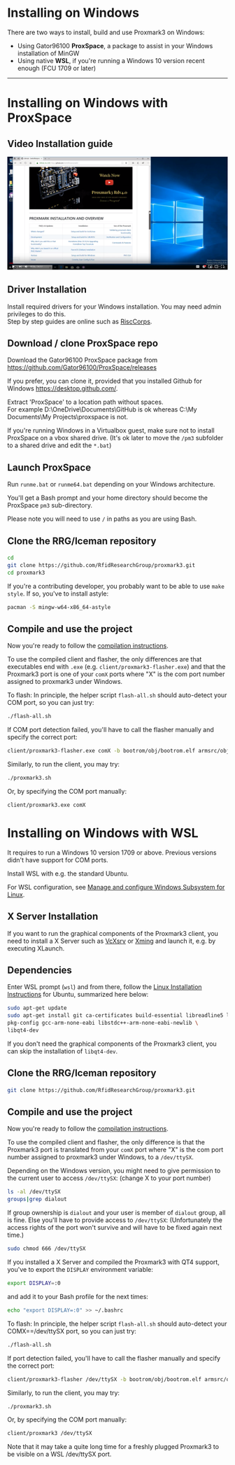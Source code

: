 # Installing on Windows

There are two ways to install, build and use Proxmark3 on Windows:

* Using Gator96100 **ProxSpace**, a package to assist in your Windows installation of MinGW
* Using native **WSL**, if you're running a Windows 10 version recent enough (FCU 1709 or later)

---

# Installing on Windows with ProxSpace

## Video Installation guide
[![Windows Installation tutorial](https://github.com/5w0rdfish/Proxmark3-RDV4-ParrotOS/blob/master/screenshot-www.youtube.com-2019.03.17-20-44-33.png)](https://youtu.be/zzF0NCMJnYU "Windows Installation Tutorial")

## Driver Installation

Install required drivers for your Windows installation. You may need admin privileges to do this.  
Step by step guides are online such as [RiscCorps](https://store.ryscc.com/blogs/news/how-to-install-a-proxmark3-driver-on-windows-10).

## Download / clone ProxSpace repo

Download the Gator96100 ProxSpace package from https://github.com/Gator96100/ProxSpace/releases

If you prefer, you can clone it, provided that you installed Github for Windows https://desktop.github.com/.

Extract 'ProxSpace' to a location path without spaces.  
For example D:\OneDrive\Documents\GitHub is ok whereas C:\My Documents\My Projects\proxspace is not.

If you're running Windows in a Virtualbox guest, make sure not to install ProxSpace on a vbox shared drive. (It's ok later to move the `/pm3` subfolder to a shared drive and edit the `*.bat`)

## Launch ProxSpace

Run `runme.bat` or `runme64.bat` depending on your Windows architecture.

You'll get a Bash prompt and your home directory should become the ProxSpace `pm3` sub-directory.

Please note you will need to use `/` in paths as you are using Bash.

## Clone the RRG/Iceman repository

```sh
cd
git clone https://github.com/RfidResearchGroup/proxmark3.git
cd proxmark3
```

If you're a contributing developer, you probably want to be able to use `make style`. If so, you've to install astyle:

```sh
pacman -S mingw-w64-x86_64-astyle
```

## Compile and use the project

Now you're ready to follow the [compilation instructions](/doc/md/Use_of_Proxmark/0_Compilation-Instructions.md).

To use the compiled client and flasher, the only differences are that executables end with `.exe` (e.g. `client/proxmark3-flasher.exe`) and that the Proxmark3 port is one of your `comX` ports where "X" is the com port number assigned to proxmark3 under Windows.

To flash: In principle, the helper script `flash-all.sh` should auto-detect your COM port, so you can just try:

```sh
./flash-all.sh
```

If COM port detection failed, you'll have to call the flasher manually and specify the correct port:

```sh
client/proxmark3-flasher.exe comX -b bootrom/obj/bootrom.elf armsrc/obj/fullimage.elf
```

Similarly, to run the client, you may try:

```sh
./proxmark3.sh
```

Or, by specifying the COM port manually:

```sh
client/proxmark3.exe comX
```

# Installing on Windows with WSL

It requires to run a Windows 10 version 1709 or above. Previous versions didn't have support for COM ports.

Install WSL with e.g. the standard Ubuntu.

For WSL configuration, see [Manage and configure Windows Subsystem for Linux](https://docs.microsoft.com/en-us/windows/wsl/wsl-config).

## X Server Installation

If you want to run the graphical components of the Proxmark3 client, you need to install a X Server such as [VcXsrv](https://sourceforge.net/projects/vcxsrv/) or [Xming](https://sourceforge.net/projects/xming/) and launch it, e.g. by executing XLaunch.

## Dependencies

Enter WSL prompt (`wsl`) and from there, follow the [Linux Installation Instructions](/doc/md/Installation_Instructions/Linux-Installation-Instructions.md) for Ubuntu, summarized here below:

```sh
sudo apt-get update
sudo apt-get install git ca-certificates build-essential libreadline5 libreadline-dev \
pkg-config gcc-arm-none-eabi libstdc++-arm-none-eabi-newlib \
libqt4-dev
```

If you don't need the graphical components of the Proxmark3 client, you can skip the installation of `libqt4-dev`.

## Clone the RRG/Iceman repository

```sh
git clone https://github.com/RfidResearchGroup/proxmark3.git
```

## Compile and use the project

Now you're ready to follow the [compilation instructions](/doc/md/Use_of_Proxmark/0_Compilation-Instructions.md).

To use the compiled client and flasher, the only difference is that the Proxmark3 port is translated from your `comX` port where "X" is the com port number assigned to proxmark3 under Windows, to a `/dev/ttySX`.

Depending on the Windows version, you might need to give permission to the current user to access `/dev/ttySX`: (change X to your port number)

```sh
ls -al /dev/ttySX
groups|grep dialout
```

If group ownership is `dialout` and your user is member of `dialout` group, all is fine. Else you'll have to provide access to `/dev/ttySX`: (Unfortunately the access rights of the port won't survive and will have to be fixed again next time.)

```sh
sudo chmod 666 /dev/ttySX
```

If you installed a X Server and compiled the Proxmark3 with QT4 support, you've to export the `DISPLAY` environment variable:

```sh
export DISPLAY=:0
```

and add it to your Bash profile for the next times:

```sh
echo "export DISPLAY=:0" >> ~/.bashrc
```

To flash: In principle, the helper script `flash-all.sh` should auto-detect your COMX==/dev/ttySX port, so you can just try:

```sh
./flash-all.sh
```

If port detection failed, you'll have to call the flasher manually and specify the correct port:

```sh
client/proxmark3-flasher /dev/ttySX -b bootrom/obj/bootrom.elf armsrc/obj/fullimage.elf
```

Similarly, to run the client, you may try:

```sh
./proxmark3.sh
```

Or, by specifying the COM port manually:

```sh
client/proxmark3 /dev/ttySX
```

Note that it may take a quite long time for a freshly plugged Proxmark3 to be visible on a WSL /dev/ttySX port.
